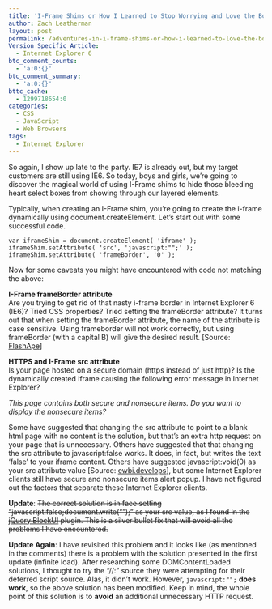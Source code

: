 ```yaml
---
title: 'I-Frame Shims or How I Learned to Stop Worrying and Love the Bomb'
author: Zach Leatherman
layout: post
permalink: /adventures-in-i-frame-shims-or-how-i-learned-to-love-the-bomb/
Version Specific Article:
  - Internet Explorer 6
btc_comment_counts:
  - 'a:0:{}'
btc_comment_summary:
  - 'a:0:{}'
bttc_cache:
  - 1299718654:0
categories:
  - CSS
  - JavaScript
  - Web Browsers
tags:
  - Internet Explorer
---
```


So again, I show up late to the party. IE7 is already out, but my target customers are still using IE6. So today, boys and girls, we’re going to discover the magical world of using I-Frame shims to hide those bleeding heart select boxes from showing through our layered elements.

Typically, when creating an I-Frame shim, you’re going to create the i-frame dynamically using document.createElement. Let’s start out with some successful code.

    var iframeShim = document.createElement( 'iframe' );
    iframeShim.setAttribute( 'src', 'javascript:"";' );
    iframeShim.setAttribute( 'frameBorder', '0' );

Now for some caveats you might have encountered with code not matching the above:

**I-Frame frameBorder attribute**  
Are you trying to get rid of that nasty i-frame border in Internet Explorer 6 (IE6)? Tried CSS properties? Tried setting the frameBorder attribute? It turns out that when setting the frameBorder attribute, the name of the attribute is case sensitive. Using frameborder will not work correctly, but using frameBorder (with a capital B) will give the desired result. [Source: [FlashApe][1]]

 [1]: http://www.visible-form.com/blog/createelement-and-events-and-iframe-borders/

**HTTPS and I-Frame src attribute**  
Is your page hosted on a secure domain (https instead of just http)? Is the dynamically created iframe causing the following error message in Internet Explorer?

*This page contains both secure and nonsecure items. Do you want to display the nonsecure items?*

Some have suggested that changing the src attribute to point to a blank html page with no content is the solution, but that’s an extra http request on your page that is unnecessary. Others have suggested that that changing the src attribute to javascript:false works. It does, in fact, but writes the text ‘false’ to your iframe content. Others have suggested javascript:void(0) as your src attribute value [Source: [ewbi.develops][2]], but some Internet Explorer clients still have secure and nonsecure items alert popup. I have not figured out the factors that separate these Internet Explorer clients. 

 [2]: http://ewbi.blogs.com/develops/2004/07/ie_iframe_and_h.html

**Update**: ~~The correct solution is in face setting “javascript:false;document.write(“”);” as your src value, as I found in the [jQuery BlockUI][3] plugin. This is a silver bullet fix that will avoid all the problems I have encountered.~~

 [3]: http://malsup.com/jquery/block/

**Update Again**: I have revisited this problem and it looks like (as mentioned in the comments) there is a problem with the solution presented in the first update (infinite load). After researching some DOMContentLoaded solutions, I thought to try the “//:” source they were attempting for their deferred script source. Alas, it didn’t work. However, `javascript:"";` **does work**, so the above solution has been modified. Keep in mind, the whole point of this solution is to **avoid** an additional unnecessary HTTP request.